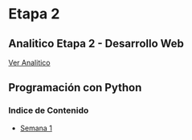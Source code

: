 # Etapa 2

## Analitico Etapa 2 - Desarrollo Web

[Ver Analitico](https://campus-informatorio.chaco.gob.ar/mod/resource/view.php?id=638)

## Programación con Python

### Indice de Contenido

- [Semana 1](./semana_1.md)
